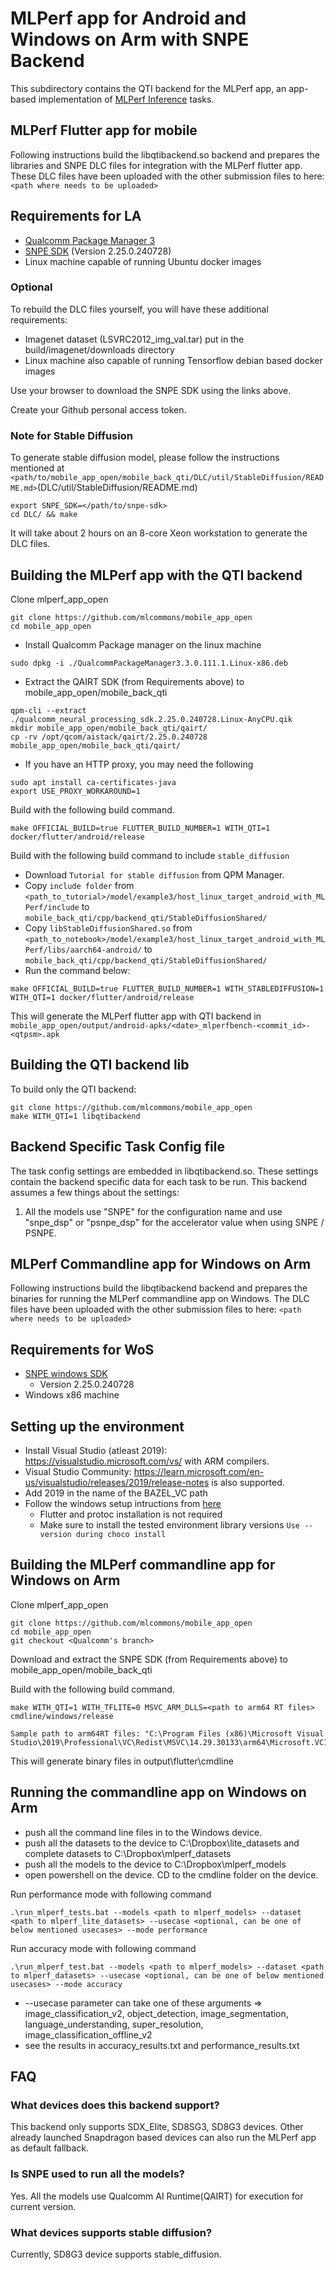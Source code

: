 # MLPerf app for Android and Windows on Arm with SNPE Backend

This subdirectory contains the QTI backend for the MLPerf app, an app-based
implementation of [MLPerf Inference](https://github.com/mlperf/inference) tasks.

## MLPerf Flutter app for mobile

Following instructions build the libqtibackend.so backend and prepares the libraries and
SNPE DLC files for integration with the MLPerf flutter app. These DLC files have been
uploaded with the other submission files to here: `<path where needs to be uploaded>`

## Requirements for LA

<!-- markdown-link-check-disable-next-line -->
* [Qualcomm Package Manager 3](https://qpm.qualcomm.com/#/main/tools/details/QPM3)
* [SNPE SDK](https://qpm.qualcomm.com/#/main/tools/details/qualcomm_neural_processing_sdk) (Version 2.25.0.240728)
* Linux machine capable of running Ubuntu docker images

### Optional

To rebuild the DLC files yourself, you will have these additional requirements:

* Imagenet dataset (LSVRC2012_img_val.tar) put in the build/imagenet/downloads directory
* Linux machine also capable of running Tensorflow debian based docker images

Use your browser to download the SNPE SDK using the links above.

Create your Github personal access token.

### Note for Stable Diffusion

To generate stable diffusion model, please follow the instructions mentioned at
`<path/to/mobile_app_open/mobile_back_qti/DLC/util/StableDiffusion/README.md>`(DLC/util/StableDiffusion/README.md)

```shell
export SNPE_SDK=</path/to/snpe-sdk>
cd DLC/ && make
```

It will take about 2 hours on an 8-core Xeon workstation to generate the DLC files.

## Building the MLPerf app with the QTI backend

Clone mlperf_app_open

```shell
git clone https://github.com/mlcommons/mobile_app_open
cd mobile_app_open
```

* Install Qualcomm Package manager on the linux machine

```shell
sudo dpkg -i ./QualcommPackageManager3.3.0.111.1.Linux-x86.deb
```

* Extract the QAIRT SDK (from Requirements above) to mobile_app_open/mobile_back_qti

```shell
qpm-cli --extract ./qualcomm_neural_processing_sdk.2.25.0.240728.Linux-AnyCPU.qik
mkdir mobile_app_open/mobile_back_qti/qairt/
cp -rv /opt/qcom/aistack/qairt/2.25.0.240728 mobile_app_open/mobile_back_qti/qairt/
```

* If you have an HTTP proxy, you may need the following

```shell
sudo apt install ca-certificates-java
export USE_PROXY_WORKAROUND=1
```

Build with the following build command.

```shell
make OFFICIAL_BUILD=true FLUTTER_BUILD_NUMBER=1 WITH_QTI=1 docker/flutter/android/release
```

Build with the following build command to include `stable_diffusion`

* Download `Tutorial for stable diffusion` from QPM Manager.
* Copy `include folder` from `<path_to_tutorial>/model/example3/host_linux_target_android_with_MLPerf/include` to `mobile_back_qti/cpp/backend_qti/StableDiffusionShared/`
* Copy `libStableDiffusionShared.so` from `<path_to_notebook>/model/example3/host_linux_target_android_with_MLPerf/libs/aarch64-android/` to `mobile_back_qti/cpp/backend_qti/StableDiffusionShared/`
* Run the command below:

```shell
make OFFICIAL_BUILD=true FLUTTER_BUILD_NUMBER=1 WITH_STABLEDIFFUSION=1 WITH_QTI=1 docker/flutter/android/release
```

This will generate the MLPerf flutter app with QTI backend in ```mobile_app_open/output/android-apks/<date>_mlperfbench-<commit_id>-<qtpsm>.apk```

## Building the QTI backend lib

To build only the QTI backend:

```shell
git clone https://github.com/mlcommons/mobile_app_open
make WITH_QTI=1 libqtibackend
```

## Backend Specific Task Config file

The task config settings are embedded in libqtibackend.so. These settings contain the
backend specific data for each task to be run. This backend assumes a few things about
the settings:

1. All the models use "SNPE" for the configuration name and use "snpe_dsp" or "psnpe_dsp" for the accelerator value when using SNPE / PSNPE.

## MLPerf Commandline app for Windows on Arm

Following instructions build the libqtibackend backend and prepares the binaries for running the MLPerf commandline app on Windows. The DLC files have been
uploaded with the other submission files to here: `<path where needs to be uploaded>`

## Requirements for WoS

* [SNPE windows SDK](https://qpm.qualcomm.com/#/main/tools/details/qualcomm_neural_processing_sdk)
  * Version 2.25.0.240728
* Windows x86 machine

## Setting up the environment

* Install Visual Studio (atleast 2019): <https://visualstudio.microsoft.com/vs/> with ARM compilers.
* Visual Studio Community: <https://learn.microsoft.com/en-us/visualstudio/releases/2019/release-notes> is also supported.
* Add 2019 in the name of the BAZEL_VC path
* Follow the windows setup intructions from [here](https://github.com/mlcommons/mobile_app_open/blob/master/docs/environment-setup/env-setup-windows.md)
  * Flutter and protoc installation is not required
  * Make sure to install the tested environment library versions `Use --version during choco install`

## Building the MLPerf commandline app for Windows on Arm

Clone mlperf_app_open

```shell
git clone https://github.com/mlcommons/mobile_app_open
cd mobile_app_open
git checkout <Qualcomm's branch>
```

Download and extract the SNPE SDK (from Requirements above) to mobile_app_open/mobile_back_qti

Build with the following build command.

```shell
make WITH_QTI=1 WITH_TFLITE=0 MSVC_ARM_DLLS=<path to arm64 RT files> cmdline/windows/release
```

```shell
Sample path to arm64RT files: "C:\Program Files (x86)\Microsoft Visual Studio\2019\Professional\VC\Redist\MSVC\14.29.30133\arm64\Microsoft.VC142.CRT"
```

This will generate binary files in output\flutter\cmdline

## Running the commandline app on Windows on Arm

* push all the command line files in to the Windows device.
* push all the datasets to the device to C:\Dropbox\lite_datasets and complete datasets to C:\Dropbox\mlperf_datasets
* push all the models to the device to C:\Dropbox\mlperf_models
* open powershell on the device. CD to the cmdline folder on the device.

Run performance mode with following command

```shell
.\run_mlperf_tests.bat --models <path to mlperf_models> --dataset <path to mlperf_lite_datasets> --usecase <optional, can be one of below mentioned usecases> --mode performance
```

Run accuracy mode with following command

```shell
.\run_mlperf_test.bat --models <path to mlperf_models> --dataset <path to mlperf_datasets> --usecase <optional, can be one of below mentioned usecases> --mode accuracy
```

* --usecase parameter can take one of these arguments => image_classification_v2, object_detection, image_segmentation, language_understanding, super_resolution, image_classification_offline_v2
* see the results in accuracy_results.txt and performance_results.txt

## FAQ

### What devices does this backend support?

This backend only supports SDX_Elite, SD8SG3, SD8G3 devices.
Other already launched Snapdragon based devices can also run the MLPerf app as default fallback.

### Is SNPE used to run all the models?

Yes. All the models use Qualcomm AI Runtime(QAIRT) for execution for current version.

### What devices supports stable diffusion?

Currently, SD8G3 device supports stable_diffusion.
